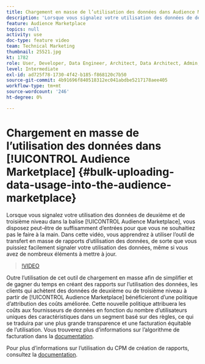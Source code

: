```yaml
---
title: Chargement en masse de l’utilisation des données dans Audience Marketplace
description: 'Lorsque vous signalez votre utilisation des données de deuxième et de troisième niveau dans l’Audience Marketplace, vous disposez peut-être de suffisamment d’entrées pour éviter de le faire à la main. Dans cette vidéo, vous apprendrez à utiliser l’outil de transfert en masse de rapports d’utilisation des données, de sorte que vous puissiez facilement signaler votre utilisation des données, même si vous avez de nombreux éléments à mettre à jour. '
feature: Audience Marketplace
topics: null
activity: use
doc-type: feature video
team: Technical Marketing
thumbnail: 25521.jpg
kt: 1782
role: User, Developer, Data Engineer, Architect, Data Architect, Admin, Leader
level: Intermediate
exl-id: ad725f78-1730-4f42-b185-f868120c7b50
source-git-commit: 4b91696f840518312ec041abdbe5217178aee405
workflow-type: tm+mt
source-wordcount: '246'
ht-degree: 0%

---
```


# Chargement en masse de l’utilisation des données dans [!UICONTROL Audience Marketplace] {#bulk-uploading-data-usage-into-the-audience-marketplace}

Lorsque vous signalez votre utilisation des données de deuxième et de troisième niveau dans la balise [!UICONTROL Audience Marketplace], vous disposez peut-être de suffisamment d’entrées pour que vous ne souhaitiez pas le faire à la main. Dans cette vidéo, vous apprendrez à utiliser l’outil de transfert en masse de rapports d’utilisation des données, de sorte que vous puissiez facilement signaler votre utilisation des données, même si vous avez de nombreux éléments à mettre à jour.

>[!VIDEO](https://video.tv.adobe.com/v/25521/?quality=12)

Outre l’utilisation de cet outil de chargement en masse afin de simplifier et de gagner du temps en créant des rapports sur l’utilisation des données, les clients qui achètent des données de deuxième ou de troisième niveau à partir de [!UICONTROL Audience Marketplace] bénéficieront d’une politique d’attribution des coûts améliorée. Cette nouvelle politique attribuera les coûts aux fournisseurs de données en fonction du nombre d’utilisateurs uniques des caractéristiques dans un segment basé sur des règles, ce qui se traduira par une plus grande transparence et une facturation équitable de l’utilisation.
Vous trouverez plus d’informations sur l’algorithme de facturation dans la [documentation](https://experiencecloud.adobe.com/resources/help/en_US/aam/marketplace_cpm_billing.html).

Pour plus d’informations sur l’utilisation du CPM de création de rapports, consultez la [documentation](https://experiencecloud.adobe.com/resources/help/en_US/aam/t_marketplace_report_cpm_usage.html).
